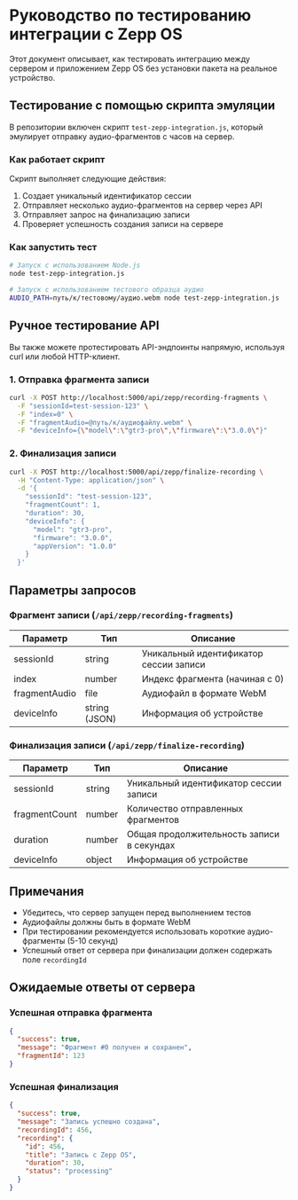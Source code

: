 # Руководство по тестированию интеграции с Zepp OS

Этот документ описывает, как тестировать интеграцию между сервером и приложением Zepp OS без установки пакета на реальное устройство.

## Тестирование с помощью скрипта эмуляции

В репозитории включен скрипт `test-zepp-integration.js`, который эмулирует отправку аудио-фрагментов с часов на сервер.

### Как работает скрипт

Скрипт выполняет следующие действия:
1. Создает уникальный идентификатор сессии
2. Отправляет несколько аудио-фрагментов на сервер через API
3. Отправляет запрос на финализацию записи
4. Проверяет успешность создания записи на сервере

### Как запустить тест

```bash
# Запуск с использованием Node.js
node test-zepp-integration.js

# Запуск с использованием тестового образца аудио
AUDIO_PATH=путь/к/тестовому/аудио.webm node test-zepp-integration.js
```

## Ручное тестирование API

Вы также можете протестировать API-эндпоинты напрямую, используя curl или любой HTTP-клиент.

### 1. Отправка фрагмента записи

```bash
curl -X POST http://localhost:5000/api/zepp/recording-fragments \
  -F "sessionId=test-session-123" \
  -F "index=0" \
  -F "fragmentAudio=@путь/к/аудиофайлу.webm" \
  -F "deviceInfo={\"model\":\"gtr3-pro\",\"firmware\":\"3.0.0\"}"
```

### 2. Финализация записи

```bash
curl -X POST http://localhost:5000/api/zepp/finalize-recording \
  -H "Content-Type: application/json" \
  -d '{
    "sessionId": "test-session-123",
    "fragmentCount": 1,
    "duration": 30,
    "deviceInfo": {
      "model": "gtr3-pro",
      "firmware": "3.0.0",
      "appVersion": "1.0.0"
    }
  }'
```

## Параметры запросов

### Фрагмент записи (`/api/zepp/recording-fragments`)

| Параметр | Тип | Описание |
|----------|-----|----------|
| sessionId | string | Уникальный идентификатор сессии записи |
| index | number | Индекс фрагмента (начиная с 0) |
| fragmentAudio | file | Аудиофайл в формате WebM |
| deviceInfo | string (JSON) | Информация об устройстве |

### Финализация записи (`/api/zepp/finalize-recording`)

| Параметр | Тип | Описание |
|----------|-----|----------|
| sessionId | string | Уникальный идентификатор сессии записи |
| fragmentCount | number | Количество отправленных фрагментов |
| duration | number | Общая продолжительность записи в секундах |
| deviceInfo | object | Информация об устройстве |

## Примечания

- Убедитесь, что сервер запущен перед выполнением тестов
- Аудиофайлы должны быть в формате WebM
- При тестировании рекомендуется использовать короткие аудио-фрагменты (5-10 секунд)
- Успешный ответ от сервера при финализации должен содержать поле `recordingId`

## Ожидаемые ответы от сервера

### Успешная отправка фрагмента
```json
{
  "success": true,
  "message": "Фрагмент #0 получен и сохранен",
  "fragmentId": 123
}
```

### Успешная финализация
```json
{
  "success": true,
  "message": "Запись успешно создана",
  "recordingId": 456,
  "recording": {
    "id": 456,
    "title": "Запись с Zepp OS",
    "duration": 30,
    "status": "processing"
  }
}
```